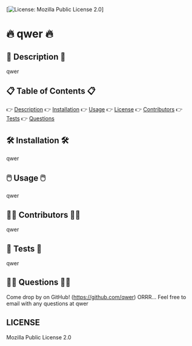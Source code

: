 
  [![License: Mozilla Public License 2.0](https://img.shields.io/badge/License-Mozilla_Public_License_2.0-green)]
  
  # 🔥  qwer  🔥  

  ## 📖  Description  📖
  qwer

  ## 📋  Table of Contents  📋
  👉 [Description](#Description)
  👉 [Installation](#Installation)
  👉 [Usage](#Usage)
  👉 [License](#License)
  👉 [Contributors](#Contributors)
  👉 [Tests](#Tests)
  👉 [Questions](#Questions)

  ## 🛠️  Installation  🛠️
  qwer

  ## 🖱️  Usage  🖱️
  qwer

  ## 🤝🏽  Contributors  🤝🏽
  qwer

  ## 💯  Tests  💯
  qwer

  ## 😵‍💫  Questions  😵‍💫
  Come drop by on GitHub! (https://github.com/qwer)
  ORRR...
  Feel free to email with any questions at qwer
  
  ## LICENSE
  Mozilla Public License 2.0
  